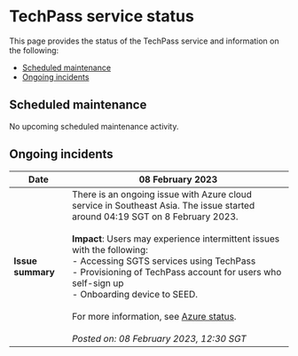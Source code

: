 # TechPass service status
This page provides the status of the TechPass service and information on the following:
- [Scheduled maintenance](#scheduled-maintenance)
- [Ongoing incidents](#ongoing-incidents)
<!--- [Previous incidents](#previous-incidents)-->

## Scheduled maintenance

No upcoming scheduled maintenance activity.

## Ongoing incidents

| Date | 08 February 2023 |
| ------ | ------- |
| **Issue summary** | There is an ongoing issue with Azure cloud service in Southeast Asia. The issue started around 04:19 SGT on 8 February 2023.<br><br>**Impact**: Users may experience intermittent issues with the following:<br>- Accessing SGTS services using TechPass<br>- Provisioning of TechPass account for users who self-sign up<br>- Onboarding device to SEED. <br><br>For more information, see [Azure status](https://status.azure.com/en-gb/status).<br><br>*Posted on: 08 February 2023, 12:30 SGT* |


<!--## Previous incidents
-->
